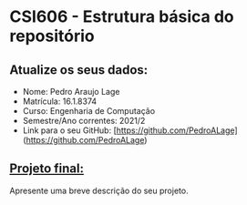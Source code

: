 # **CSI606 - Estrutura básica do repositório**

## Atualize os seus dados:

- Nome: Pedro Araujo Lage
- Matrícula: 16.1.8374
- Curso: Engenharia de Computação
- Semestre/Ano correntes: 2021/2
- Link para o seu GitHub: [https://github.com/PedroALage] (https://github.com/PedroALage)

## [Projeto final:](./Projeto/README.md) 

Apresente uma breve descrição do seu projeto.

